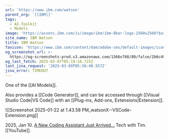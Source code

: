 ```yaml
---
url: 'https://www.ibm.com/watson'
parent_org: '[[IBM]]'
tags:
  - AI-Toolkit
  - Models
image: 'https://assets.ibm.com/is/image/ibm/ibm-8bar-logo-2560x2560?$original$'
site_name: IBM Watson
title: IBM Watson
favicon: 'https://www.ibm.com/content/dam/adobe-cms/default-images/icon-512x512.png'
og_screenshot_url: >-
  https://og-screenshots-prod.s3.amazonaws.com/1366x768/80/false/2b6c490b5bf12de55c4caf7167234c13df7722b1463cab9a930a01d12c5ac939.jpeg
og_last_fetch: 2025-03-07T05:19:18.725Z
last_jina_request: '2025-03-09T05:58:40.557Z'
jina_error: TIMEOUT
---
```

One of the [[AI Models]]. 

Also provides a [[Code Generator]], and can be accessed through [[Visual Studio Code|VS Code]] with an [[Plug-ins,  Add-ons,  Extensions|Extension]]. 

![[Screenshot 2025-01-22 at 1.43.58 PM_watsonX--VSCode-Extension.png]]

2025, Jan 10. [A New Coding Assistant Just Arrived...](https://youtu.be/becL7_JrHSo?si=4m-FFAom6lIPcihK) Tech with Tim. [[YouTube]]. 
